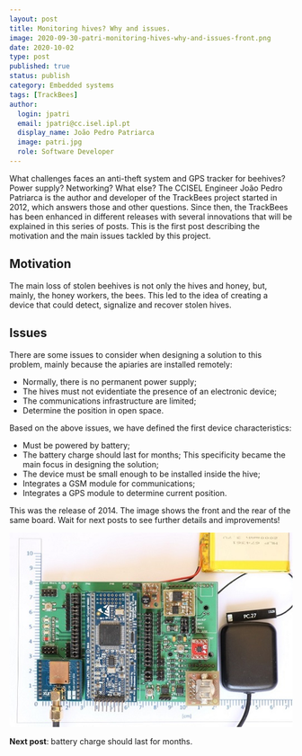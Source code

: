 ```yaml
---
layout: post
title: Monitoring hives? Why and issues.
image: 2020-09-30-patri-monitoring-hives-why-and-issues-front.png
date: 2020-10-02
type: post
published: true
status: publish
category: Embedded systems
tags: [TrackBees]
author:
  login: jpatri
  email: jpatri@cc.isel.ipl.pt
  display_name: João Pedro Patriarca
  image: patri.jpg
  role: Software Developer
---
```


What challenges faces an anti-theft system and GPS tracker for beehives? Power supply? Networking? What else? The CCISEL Engineer João Pedro Patriarca is the author and developer of the TrackBees project started in 2012, which answers those and other questions. Since then, the TrackBees has been enhanced in different releases with several innovations that will be explained in this series of posts. This is the first post describing the motivation and the main issues tackled by this project.

## Motivation

The main loss of stolen beehives is not only the hives and honey, but, mainly, the honey workers, the bees.
This led to the idea of creating a device that could detect, signalize and recover stolen hives.

## Issues

There are some issues to consider when designing a solution to this problem, mainly because the apiaries are installed remotely:

* Normally, there is no permanent power supply;
* The hives must not evidentiate the presence of an electronic device;
* The communications infrastructure are limited;
* Determine the position in open space.

Based on the above issues, we have defined the first device characteristics:

* Must be powered by battery;
* The battery charge should last for months; This specificity became the main focus in designing the solution;
* The device must be small enough to be installed inside the hive;
* Integrates a GSM module for communications;
* Integrates a GPS module to determine current position.

This was the release of 2014. The image shows the front and the rear of the same board. Wait for next posts to see further details and improvements!

<img src="/assets/blog/2020-09-30-patri-monitoring-hives-why-and-issues-front.png" width="720px">


**Next post**: battery charge should last for months.
